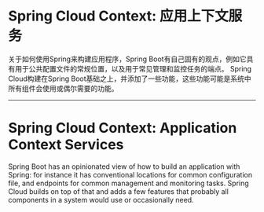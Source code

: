 # Spring Cloud Context: 应用上下文服务

关于如何使用Spring来构建应用程序，Spring Boot有自己固有的观点，例如它具有用于公共配置文件的常规位置，以及用于常见管理和监控任务的端点。 Spring Cloud构建在Spring Boot基础之上，并添加了一些功能，这些功能可能是系统中所有组件会使用或偶尔需要的功能。

---

# Spring Cloud Context: Application Context Services

Spring Boot has an opinionated view of how to build an application with Spring: for instance it has conventional locations for common configuration file, and endpoints for common management and monitoring tasks. Spring Cloud builds on top of that and adds a few features that probably all components in a system would use or occasionally need.



